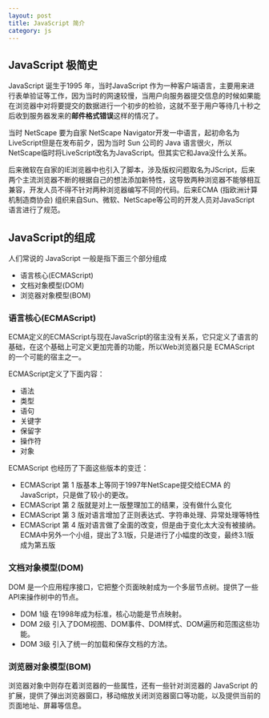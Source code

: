 ```yaml
---
layout: post
title: JavaScript 简介
category: js
---
```


## JavaScript 极简史

JavaScript 诞生于1995 年，当时JavaScript 作为一种客户端语言，主要用来进行表单验证等工作，因为当时的网速较慢，当用户向服务器提交信息的时候如果能在浏览器中对将要提交的数据进行一个初步的检验，这就不至于用户等待几十秒之后收到服务器发来的**邮件格式错误**这样的情况了。

当时 NetScape 要为自家 NetScape Navigator开发一中语言，起初命名为LiveScript但是在发布前夕，因为当时 Sun 公司的 Java 语言很火，所以NetScape临时将LiveScript改名为JavaScript。但其实它和Java没什么关系。

后来微软在自家的IE浏览器中也引入了脚本，涉及版权问题取名为JScript，后来两个主流浏览器不断的根据自己的想法添加新特性，这导致两种浏览器不能够相互兼容，开发人员不得不针对两种浏览器编写不同的代码。后来ECMA (指欧洲计算机制造商协会) 组织来自Sun、微软、NetScape等公司的开发人员对JavaScript语言进行了规范。

## JavaScript的组成

人们常说的 JavaScript 一般是指下面三个部分组成

+ 语言核心(ECMAScript)
+ 文档对象模型(DOM)
+ 浏览器对象模型(BOM)

### 语言核心(ECMAScript)

ECMA定义的ECMAScript与现在JavaScript的宿主没有关系，它只定义了语言的基础，在这个基础上可定义更加完善的功能，所以Web浏览器只是 ECMAScript 的一个可能的宿主之一。

ECMAScript定义了下面内容：

+ 语法
+ 类型
+ 语句
+ 关键字
+ 保留字
+ 操作符
+ 对象

ECMAScript 也经历了下面这些版本的变迁：

+ ECMAScript 第 1 版基本上等同于1997年NetScape提交给ECMA 的JavaScript，只是做了较小的更改。
+ ECMAScript 第 2 版就是对上一版整理加工的结果，没有做什么变化
+ ECMAScript 第 3 版对语言增加了正则表达式、字符串处理、异常处理等特性
+ ECMAScript 第 4 版对语言做了全面的改变，但是由于变化太大没有被接纳。ECMA中另外一个小组，提出了3.1版，只是进行了小幅度的改变，最终3.1版成为第五版

### 文档对象模型(DOM)

DOM 是一个应用程序接口，它把整个页面映射成为一个多层节点树。提供了一些API来操作树中的节点。

+ DOM 1级 在1998年成为标准，核心功能是节点映射。
+ DOM 2级 引入了DOM视图、DOM事件、DOM样式、DOM遍历和范围这些功能。
+ DOM 3级 引入了统一的加载和保存文档的方法。

### 浏览器对象模型(BOM)

浏览器对象中则存在着浏览器的一些属性，还有一些针对浏览器的 JavaScript 的扩展，提供了弹出浏览器窗口，移动缩放关闭浏览器窗口等功能，以及提供当前的页面地址、屏幕等信息。